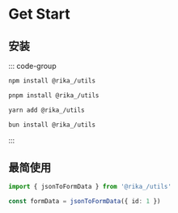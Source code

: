 # Get Start

## 安装

::: code-group

```bash [npm]
npm install @rika_/utils
```

```bash [pnpm]
pnpm install @rika_/utils
```

```bash [yarn]
yarn add @rika_/utils
```

```bash [bun]
bun install @rika_/utils
```

:::

## 最简使用
```ts
import { jsonToFormData } from '@rika_/utils'

const formData = jsonToFormData({ id: 1 })
```
